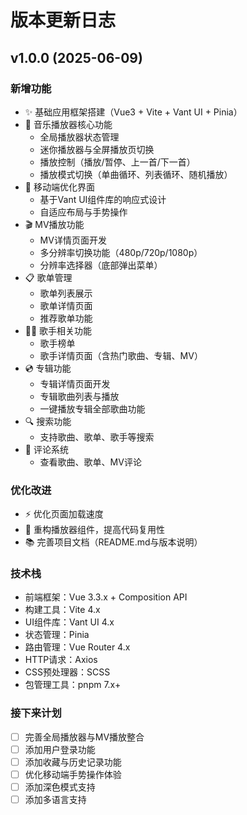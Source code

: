 # 版本更新日志

## v1.0.0 (2025-06-09)

### 新增功能
- ✨ 基础应用框架搭建（Vue3 + Vite + Vant UI + Pinia）
- 🎵 音乐播放器核心功能
  - 全局播放器状态管理
  - 迷你播放器与全屏播放页切换
  - 播放控制（播放/暂停、上一首/下一首）
  - 播放模式切换（单曲循环、列表循环、随机播放）
- 📱 移动端优化界面
  - 基于Vant UI组件库的响应式设计
  - 自适应布局与手势操作
- 🎬 MV播放功能
  - MV详情页面开发
  - 多分辨率切换功能（480p/720p/1080p）
  - 分辨率选择器（底部弹出菜单）
- 📋 歌单管理
  - 歌单列表展示
  - 歌单详情页面
  - 推荐歌单功能
- 👨‍🎤 歌手相关功能
  - 歌手榜单
  - 歌手详情页面（含热门歌曲、专辑、MV）
- 💿 专辑功能
  - 专辑详情页面开发
  - 专辑歌曲列表与播放
  - 一键播放专辑全部歌曲功能
- 🔍 搜索功能
  - 支持歌曲、歌单、歌手等搜索
- 💬 评论系统
  - 查看歌曲、歌单、MV评论

### 优化改进
- ⚡️ 优化页面加载速度
- 🔧 重构播放器组件，提高代码复用性
- 📚 完善项目文档（README.md与版本说明）

### 技术栈
- 前端框架：Vue 3.3.x + Composition API
- 构建工具：Vite 4.x
- UI组件库：Vant UI 4.x
- 状态管理：Pinia
- 路由管理：Vue Router 4.x
- HTTP请求：Axios
- CSS预处理器：SCSS
- 包管理工具：pnpm 7.x+

### 接下来计划
- [ ] 完善全局播放器与MV播放整合
- [ ] 添加用户登录功能
- [ ] 添加收藏与历史记录功能
- [ ] 优化移动端手势操作体验
- [ ] 添加深色模式支持
- [ ] 添加多语言支持
